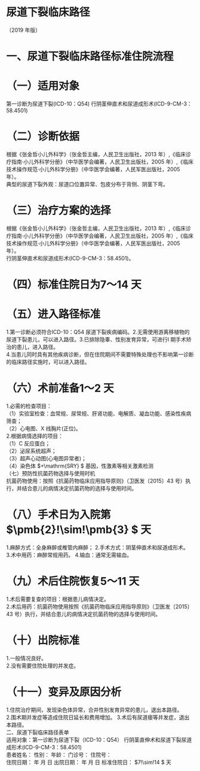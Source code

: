 # 尿道下裂临床路径  
（2019 年版）  
# 一、尿道下裂临床路径标准住院流程  
# （一）适用对象  
第一诊断为尿道下裂(ICD-10：Q54) 行阴茎伸直术和尿道成形术(ICD-9-CM-3：58.4501)  
# （二）诊断依据  
根据《张金哲小儿外科学》（张金哲主编，人民卫生出版社，2013 年）,《临床诊疗指南·小儿外科学分册》（中华医学会编著，人民卫生出版社，2005 年）,《临床技术操作规范·小儿外科学分册》（中华医学会编著，人民军医出版社，2005 年）。  
典型的尿道下裂外观：尿道口位置异常、包皮分布于背侧、阴茎下弯。  
# （三）治疗方案的选择  
根据《张金哲小儿外科学》（张金哲主编，人民卫生出版社，2013 年）,《临床诊疗指南·小儿外科学分册》（中华医学会编著，人民卫生出版社，2005 年）,《临床技术操作规范·小儿外科学分册》（中华医学会编著，人民军医出版社，2005 年）。  
行阴茎伸直术和尿道成形术(ICD-9-CM-3：58.4501)。  
# （四）标准住院日为7～14 天  
# （五）进入路径标准  
1.第一诊断必须符合ICD-10：Q54 尿道下裂疾病编码。2.无需使用游离移植物的尿道下裂患儿，可以进入路径。3.已排除隐睾、性别发育异常，可进行I 期手术矫治的患儿，进入路径。  
4.当患儿同时具有其他疾病诊断，但在住院期间不需要特殊处理也不影响第一诊断的临床路径实施时，可以进入路径。  
# （六）术前准备1～2 天  
1.必需的检查项目：  
（1）实验室检查：血常规、尿常规、肝肾功能、电解质、凝血功能、感染性疾病筛查；  
（2）心电图、X 线胸片(正位)。  
2.根据病情选择的项目：  
（1）C 反应蛋白；  
（2）泌尿系统超声；  
（3）超声心动图(心电图异常者)；  
（4）染色体 $+\mathrm{SRY} $  基因，性激素等相关激素检测  
（七）预防性抗菌药物选择与使用时机  
抗菌药物使用：按照《抗菌药物临床应用指导原则》（卫医发〔2015〕43 号）执行，并结合患儿的病情决定抗菌药物的选择与使用时间。  
# （八）手术日为入院第 $\pmb{2}\!\sim\!\pmb{3} $ 天  
1.麻醉方式：全身麻醉或椎管内麻醉； 2.手术方式：阴茎伸直术和尿道成形术。 3.术中用药：麻醉常规用药。 4.输血：通常无需输血。  
# （九）术后住院恢复5～11 天  
1.术后需要复查的项目：根据患儿病情决定。  
2.术后用药：抗菌药物使用按照《抗菌药物临床应用指导原则》（卫医发〔2015〕43 号）执行，并结合患儿的病情决定抗菌药物的选择与使用时间。  
# （十）出院标准  
1.一般情况良好。  
2.没有需要住院处理的并发症。  
# （十一）变异及原因分析  
1.住院治疗期间，发现染色体异常，合并性别发育异常的患儿，退出本路径。  
2.围术期并发症等造成住院日延长和费用增加。 3.术后有尿道瘘等并发症，退出本路径。  
二、尿道下裂临床路径表单  
适用对象：第一诊断为尿道下裂（ICD-10：Q54） 行阴茎直伸术和尿道下裂尿道成形术(ICD-9-CM-3：58.4501)  
患者姓名：             性别：      年龄：      门诊号：       住院号：  
住院日期：    年  月  日   出院日期：     年  月   日   标准住院日： $7\!\sim\!14 $ 天  
